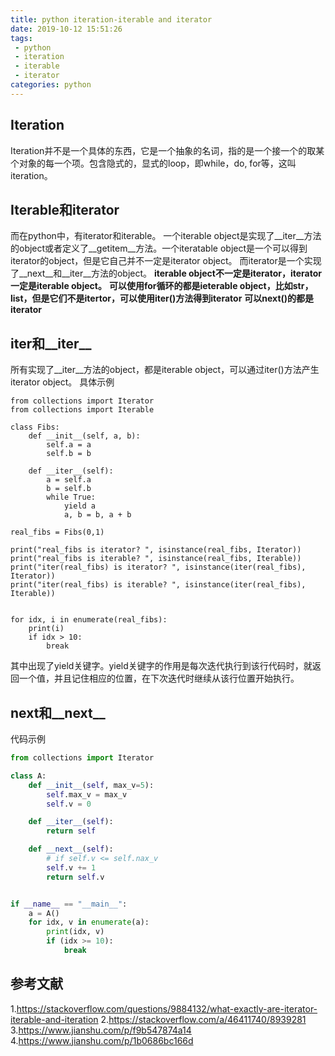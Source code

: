 ```yaml
---
title: python iteration-iterable and iterator
date: 2019-10-12 15:51:26
tags:
 - python
 - iteration
 - iterable
 - iterator
categories: python
---
```


## Iteration
Iteration并不是一个具体的东西，它是一个抽象的名词，指的是一个接一个的取某个对象的每一个项。包含隐式的，显式的loop，即while，do, for等，这叫iteration。

## Iterable和iterator
而在python中，有iterator和iterable。
一个iterable object是实现了__iter__方法的object或者定义了__getitem__方法。一个iteratable object是一个可以得到iterator的object，但是它自己并不一定是iterator object。
而iterator是一个实现了__next__和__iter__方法的object。
**iterable object不一定是iterator，iterator一定是iterable object。**
**可以使用for循环的都是ieterable object，比如str，list，但是它们不是itertor，可以使用iter()方法得到iterator**
**可以next()的都是iterator**

## iter和\_\_iter\_\_
所有实现了__iter__方法的object，都是iterable object，可以通过iter()方法产生iterator object。
具体示例
```
from collections import Iterator
from collections import Iterable

class Fibs:
    def __init__(self, a, b):
        self.a = a
        self.b = b

    def __iter__(self):
        a = self.a
        b = self.b
        while True:
            yield a
            a, b = b, a + b

real_fibs = Fibs(0,1)

print("real_fibs is iterator? ", isinstance(real_fibs, Iterator))
print("real_fibs is iterable? ", isinstance(real_fibs, Iterable))
print("iter(real_fibs) is iterator? ", isinstance(iter(real_fibs), Iterator))
print("iter(real_fibs) is iterable? ", isinstance(iter(real_fibs), Iterable))


for idx, i in enumerate(real_fibs):
    print(i)
    if idx > 10:
        break
```
其中出现了yield关键字。yield关键字的作用是每次迭代执行到该行代码时，就返回一个值，并且记住相应的位置，在下次迭代时继续从该行位置开始执行。

## next和\_\_next\_\_
代码示例
``` python
from collections import Iterator

class A:
    def __init__(self, max_v=5):
        self.max_v = max_v
        self.v = 0

    def __iter__(self):
        return self

    def __next__(self):
        # if self.v <= self.nax_v
        self.v += 1
        return self.v


if __name__ == "__main__":
    a = A()
    for idx, v in enumerate(a):
        print(idx, v)
        if (idx >= 10):
            break

```

## 参考文献
1.https://stackoverflow.com/questions/9884132/what-exactly-are-iterator-iterable-and-iteration
2.https://stackoverflow.com/a/46411740/8939281
3.https://www.jianshu.com/p/f9b547874a14
4.https://www.jianshu.com/p/1b0686bc166d
